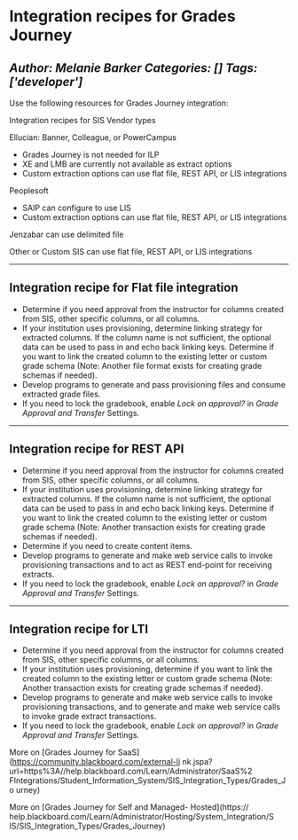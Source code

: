# Integration recipes for Grades Journey
*Author: Melanie Barker*
*Categories: []*
*Tags: ['developer']*
---
Use the following resources for Grades Journey integration:

Integration recipes for SIS Vendor types

Ellucian: Banner, Colleague, or PowerCampus

  * Grades Journey is not needed for ILP
  * XE and LMB are currently not available as extract options
  * Custom extraction options can use flat file, REST API, or LIS integrations

Peoplesoft

  * SAIP can configure to use LIS
  * Custom extraction options can use flat file, REST API, or LIS integrations

Jenzabar can use delimited file

Other or Custom SIS can use flat file, REST API, or LIS integrations

* * *

## Integration recipe for Flat file integration

  * Determine if you need approval from the instructor for columns created from SIS, other specific columns, or all columns.
  * If your institution uses provisioning, determine linking strategy for extracted columns. If the column name is not sufficient, the optional data can be used to pass in and echo back linking keys. Determine if you want to link the created column to the existing letter or custom grade schema (Note: Another file format exists for creating grade schemas if needed).
  * Develop programs to generate and pass provisioning files and consume extracted grade files.
  * If you need to lock the gradebook, enable _Lock on approval?_ in _Grade Approval and Transfer_ Settings.

* * *

## Integration recipe for REST API

  * Determine if you need approval from the instructor for columns created from SIS, other specific columns, or all columns.
  * If your institution uses provisioning, determine linking strategy for extracted columns. If the column name is not sufficient, the optional data can be used to pass in and echo back linking keys. Determine if you want to link the created column to the existing letter or custom grade schema (Note: Another transaction exists for creating grade schemas if needed).
  * Determine if you need to create content items.
  * Develop programs to generate and make web service calls to invoke provisioning transactions and to act as REST end-point for receiving extracts.
  * If you need to lock the gradebook, enable _Lock on approval?_ in _Grade Approval and Transfer_ Settings.

* * *

## Integration recipe for LTI

  * Determine if you need approval from the instructor for columns created from SIS, other specific columns, or all columns.
  * If your institution uses provisioning, determine if you want to link the created column to the existing letter or custom grade schema (Note: Another transaction exists for creating grade schemas if needed).
  * Develop programs to generate and make web service calls to invoke provisioning transactions, and to generate and make web service calls to invoke grade extract transactions.
  * If you need to lock the gradebook, enable _Lock on approval?_ in _Grade Approval and Transfer_ Settings.

More on [Grades Journey for SaaS](https://community.blackboard.com/external-li
nk.jspa?url=https%3A//help.blackboard.com/Learn/Administrator/SaaS%2
FIntegrations/Student_Information_System/SIS_Integration_Types/Grades_Jo
urney)

More on [Grades Journey for Self and Managed-
Hosted](https://
help.blackboard.com/Learn/Administrator/Hosting/System_Integration/S
IS/SIS_Integration_Types/Grades_Journey)


